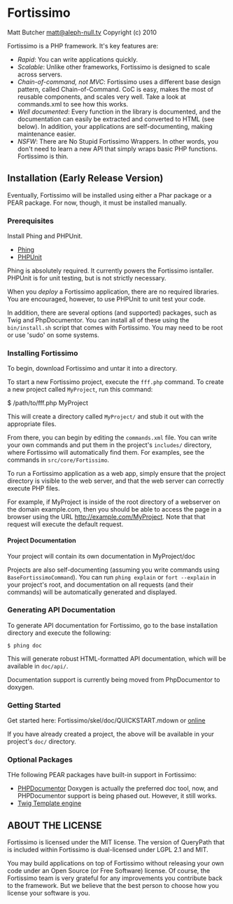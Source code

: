 # Fortissimo #
Matt Butcher <matt@aleph-null.tv>
Copyright (c) 2010

Fortissimo is a PHP framework. It's key features are:

* _Rapid_: You can write applications quickly.
* _Scalable_: Unlike other frameworks, Fortissimo is designed to scale across servers.
* _Chain-of-command, not MVC_: Fortissimo uses a different base design pattern, called
  Chain-of-Command. CoC is easy, makes the most of reusable components, and scales 
  very well. Take a look at commands.xml to see how this works.
* _Well documented_: Every function in the library is documented, and the 
  documentation can easily be extracted and converted to HTML (see below). In 
  addition, your applications are self-documenting, making maintenance easier.
* _NSFW_: There are No Stupid Fortissimo Wrappers. In other words, you don't need to 
  learn a new API that simply wraps basic PHP functions. Fortissimo is thin.

## Installation (Early Release Version) ##

Eventually, Fortissimo will be installed using either a Phar package or a PEAR 
package. For now, though, it must be installed manually.

### Prerequisites ###

Install Phing and PHPUnit.

* [Phing](http://phing.info)
* [PHPUnit](http://phpunit.de)

Phing is absolutely required. It currently powers the Fortissimo isntaller. PHPUnit is for unit testing, but is not strictly necessary.

When you *deploy* a Fortissimo application, there are no required libraries. You are encouraged, however, to use PHPUnit
to unit test your code.

In addition, there are several options (and supported) packages, such as Twig and PhpDocumentor. You can install all of these using the `bin/install.sh` script that comes with Fortissimo. You may need to be root or use 'sudo' on some systems.

### Installing Fortissimo ###

To begin, download Fortissimo and untar it into a directory.

To start a new Fortissimo project, execute the `fff.php` command. To create a new
project called `MyProject`, run this command:

  $ /path/to/fff.php MyProject
  
This will create a directory called `MyProject/` and stub it out with the appropriate
files.

From there, you can begin by editing the `commands.xml` file. You can write your 
own commands and put them in the project's `includes/` directory, where Fortissimo
will automatically find them. For examples, see the commands in `src/core/Fortissimo`.

To run a Fortissimo application as a web app, simply ensure that the project directory is visible to the web server, and that the web server can correctly execute PHP files.

For example, if MyProject is inside of the root directory of a webserver on 
the domain example.com, then you should be able to access the page in a browser
using the URL http://example.com/MyProject. Note that that request will execute the 
default request.

#### Project Documentation ####

Your project will contain its own documentation in MyProject/doc

Projects are also self-documenting (assuming you write commands using 
`BaseFortissimoCommand`). You can run `phing explain` or `fort --explain` in your project's root, and 
documentation on all requests (and their commands) will be automatically generated
and displayed.

### Generating API Documentation ###

To generate API documentation for Fortissimo, go to the base installation directory
and execute the following:

    $ phing doc

This will generate robust HTML-formatted API documentation, which will be available in 
`doc/api/`.

Documentation support is currently being moved from PhpDocumentor to doxygen.

### Getting Started ###

Get started here: Fortissimo/skel/doc/QUICKSTART.mdown or [online](http://github.com/technosophos/Fortissimo/blob/master/Fortissimo/skel/doc/QUICKSTART.mdown)

If you have already created a project, the above will be available in your project's
`doc/` directory.

### Optional Packages ###

THe following PEAR packages have built-in support in Fortissimo:

* [PHPDocumentor](http://phpdoc.org) Doxygen is actually the preferred doc tool, now, and PHPDocumentor support is being phased out. However, it still works.
* [Twig Template engine](http://www.twig-project.org)



## ABOUT THE LICENSE ##
Fortissimo is licensed under the MIT license. The version of QueryPath that is
included within Fortissimo is dual-licensed under LGPL 2.1 and MIT.

You may build applications on top of Fortissimo without releasing your own code
under an Open Source (or Free Software) license. Of course, the Fortissimo team
is very grateful for any improvements you contribute back to the framework. But
we believe that the best person to choose how you license your software is you.
